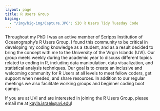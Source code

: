 ```yaml
---
layout: page
title: R Users Group
bigimg:
  - "/img/big-img/Capture.JPG": SIO R Users Tidy Tuesday Code
---
```


Throughout my PhD I was an active member of Scripps Institution of Oceanography’s R Users Group. I found this community to be critical in developing my coding knowledge as a student, and as a result decided to bring the concept with me to the University of the Virgin Islands (UVI). Our group meets weekly during the academic year to discuss different topics related to coding in R, including data manipulation, data visualization, and statistical analysis techniques. Our goal is to create an inclusive and welcoming community for R Users at all levels to meet fellow coders, get support when needed, and share resources. In addition to our regular meetings we also facilitate working groups and beginner coding boot camps.   

If you are at UVI and are interested in joining the R Users Group, please email me at kayla.israel@uvi.edu!
